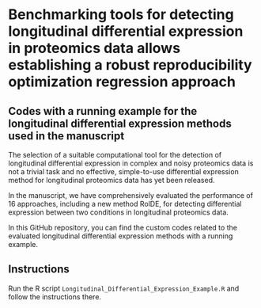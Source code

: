# Benchmarking tools for detecting longitudinal differential expression in proteomics data allows establishing a robust reproducibility optimization regression approach

## Codes with a running example for the longitudinal differential expression methods used in the manuscript

The selection of a suitable computational tool for the detection of longitudinal differential expression in complex and noisy proteomics data is not a trivial task and no effective, simple-to-use differential expression method for longitudinal proteomics data has yet been released. 

In the manuscript, we have comprehensively evaluated the performance of 16 approaches, including a new method RolDE, for detecting differential expression between two conditions in longitudinal proteomics data. 

In this GitHub repository, you can find the custom codes related to the evaluated longitudinal differential expression methods with a running example.

## Instructions

Run the R script `Longitudinal_Differential_Expression_Example.R` and follow the instructions there.

